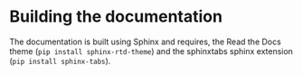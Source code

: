 Building the documentation
==========================

The documentation is built using Sphinx and requires, the Read the Docs
theme (`pip install sphinx-rtd-theme`) and the sphinxtabs sphinx extension
(`pip install sphinx-tabs`).
